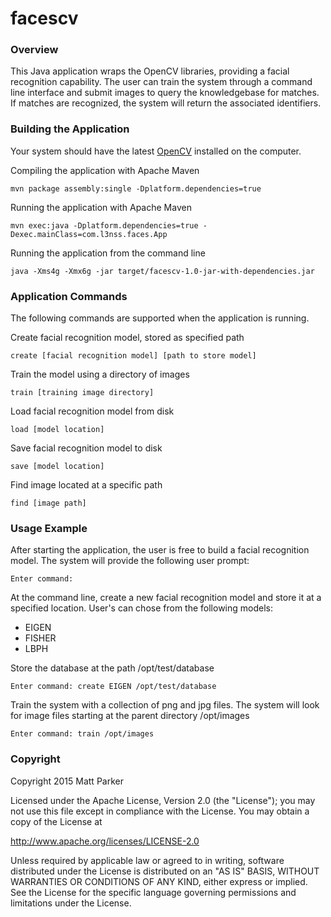 # facescv

### Overview

This Java application wraps the OpenCV libraries, providing a facial recognition
capability. The user can train the system through a command line interface
and submit images to query the knowledgebase for matches. If matches 
are recognized, the system will return the associated identifiers.

### Building the Application

Your system should have the latest [OpenCV](http://opencv.org) installed on 
the computer.

Compiling the application with Apache Maven

    mvn package assembly:single -Dplatform.dependencies=true

Running the application with Apache Maven

    mvn exec:java -Dplatform.dependencies=true -Dexec.mainClass=com.l3nss.faces.App

Running the application from the command line

    java -Xms4g -Xmx6g -jar target/facescv-1.0-jar-with-dependencies.jar

### Application Commands

The following commands are supported when the application is running.

Create facial recognition model, stored as specified path

    create [facial recognition model] [path to store model]

Train the model using a directory of images

    train [training image directory]

Load facial recognition model from disk

    load [model location]

Save facial recognition model to disk

    save [model location]

Find image located at a specific path

    find [image path]

### Usage Example

After starting the application, the user is free to build a facial recognition
model. The system will provide the following user prompt:

    Enter command:

At the command line, create a new facial recognition model and store it 
at a specified location. User's can chose from the following models:

   * EIGEN
   * FISHER
   * LBPH

Store the database at the path /opt/test/database

    Enter command: create EIGEN /opt/test/database

Train the system with a collection of png and jpg files. The system will look for 
image files starting at the parent directory /opt/images

    Enter command: train /opt/images

### Copyright

Copyright 2015 Matt Parker
 
Licensed under the Apache License, Version 2.0 (the "License");
you may not use this file except in compliance with the License.
You may obtain a copy of the License at

   http://www.apache.org/licenses/LICENSE-2.0

Unless required by applicable law or agreed to in writing, software
distributed under the License is distributed on an "AS IS" BASIS,
WITHOUT WARRANTIES OR CONDITIONS OF ANY KIND, either express or implied.
See the License for the specific language governing permissions and
limitations under the License.